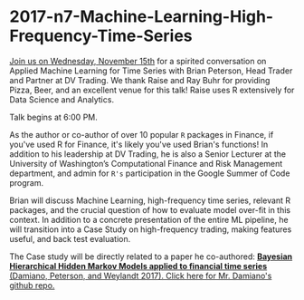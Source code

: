# 2017-n7-Machine-Learning-High-Frequency-Time-Series

[Join us on Wednesday, November 15th](https://www.meetup.com/ChicagoRUG/events/244535124/) for a spirited conversation on Applied Machine Learning for Time Series with Brian Peterson, Head Trader and Partner at DV Trading. We thank Raise and Ray Buhr for providing Pizza, Beer, and an excellent venue for this talk! Raise uses R extensively for Data Science and Analytics. 

Talk begins at 6:00 PM. 

As the author or co-author of over 10 popular `R` packages in Finance, if you've used R for Finance, it's likely you've used Brian's functions! In addition to his leadership at DV Trading, he is also a Senior Lecturer at the University of Washington’s Computational Finance and Risk Management department, and admin for `R's` participation in the Google Summer of Code program.

Brian will discuss Machine Learning, high-frequency time series, relevant R packages, and the crucial question of how to evaluate model over-fit in this context. In addition to a concrete presentation of the entire ML pipeline, he will transition into a Case Study on high-frequency trading, making features useful, and back test evaluation. 

The Case study will be directly related to a paper he co-authored: [**Bayesian Hierarchical Hidden Markov Models applied to financial time series** (Damiano, Peterson, and Weylandt 2017). Click here for Mr. Damiano's github repo.](https://github.com/luisdamiano/gsoc17-hhmm)


